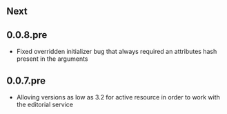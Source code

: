 ## Next

## 0.0.8.pre
- Fixed overridden initializer bug that always required an attributes hash
  present in the arguments

## 0.0.7.pre
- Alloving versions as low as 3.2 for active resource in order to work with the
  editorial service

